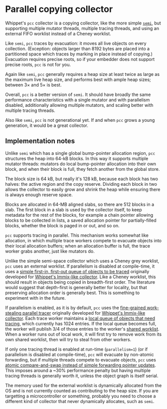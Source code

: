 # Parallel copying collector

Whippet's `pcc` collector is a copying collector, like the more simple
[`semi`](./collector-semi.md), but supporting multiple mutator threads,
multiple tracing threads, and using an external FIFO worklist instead of
a Cheney worklist.

Like `semi`, `pcc` traces by evacuation: it moves all live objects on
every collection.  (Exception:  objects larger than 8192 bytes are
placed into a partitioned space which traces by marking in place instead
of copying.)  Evacuation requires precise roots, so if your embedder
does not support precise roots, `pcc` is not for you.

Again like `semi`, `pcc` generally requires a heap size at least twice
as large as the maximum live heap size, and performs best with ample
heap sizes; between 3× and 5× is best.

Overall, `pcc` is a better version of `semi`.  It should have broadly
the same performance characteristics with a single mutator and with
parallelism disabled, additionally allowing multiple mutators, and
scaling better with multiple tracing threads.

Also like `semi`, `pcc` is not generational yet.  If and when `pcc`
grows a young generation, it would be a great collector.

## Implementation notes

Unlike `semi` which has a single global bump-pointer allocation region,
`pcc` structures the heap into 64-kB blocks.  In this way it supports
multiple mutator threads: mutators do local bump-pointer allocation into
their own block, and when their block is full, they fetch another from
the global store.

The block size is 64 kB, but really it's 128 kB, because each block has
two halves: the active region and the copy reserve.  Dividing each block
in two allows the collector to easily grow and shrink the heap while
ensuring there is always enough reserve space.

Blocks are allocated in 64-MB aligned slabs, so there are 512 blocks in
a slab.  The first block in a slab is used by the collector itself, to
keep metadata for the rest of the blocks, for example a chain pointer
allowing blocks to be collected in lists, a saved allocation pointer for
partially-filled blocks, whether the block is paged in or out, and so
on.

`pcc` supports tracing in parallel.  This mechanism works somewhat like
allocation, in which multiple trace workers compete to evacuate objects
into their local allocation buffers; when an allocation buffer is full,
the trace worker grabs another, just like mutators do.

Unlike the simple semi-space collector which uses a Cheney grey
worklist, `pcc` uses an external worklist.  If parallelism is disabled
at compile-time, it uses a [simple first-in, first-out queue of objects
to be traced](../src/simple-worklist.h) originally developed for
[Whippet's Immix-like collector](./collector-whippet.md).  Like a Cheney
worklist, this should result in objects being copied in breadth-first
order.  The literature would suggest that depth-first is generally
better for locality, but that preserving allocation order is generally
best.  This is something to experiment with in the future.

If parallelism is enabled, as it is by default, `pcc` uses the
[fine-grained work-stealing parallel tracer](../src/parallel-tracer.h)
originally developed for [Whippet's Immix-like
collector](./collector-whippet.md).  Each trace worker maintains a
[local queue of objects that need tracing](../src/local-worklist.h),
which currently has 1024 entries.  If the local queue becomes full, the
worker will publish 3/4 of those entries to the worker's [shared
worklist](../src/shared-worklist.h).  When a worker runs out of local
work, it will first try to remove work from its own shared worklist,
then will try to steal from other workers.

If only one tracing thread is enabled at run-time (`parallelism=1`) (or
if parallelism is disabled at compile-time), `pcc` will evacuate by
non-atomic forwarding, but if multiple threads compete to evacuate
objects, `pcc` uses [atomic compare-and-swap instead of simple
forwarding pointer updates](./manual.md#forwarding-objects).  This
imposes around a ~30% performance penalty but having multiple tracing
threads is generally worth it, unless the object graph is itself serial.

The memory used for the external worklist is dynamically allocated from
the OS and is not currently counted as contributing to the heap size.
If you are targetting a microcontroller or something, probably you need
to choose a different kind of collector that never dynamically
allocates, such as `semi`.
